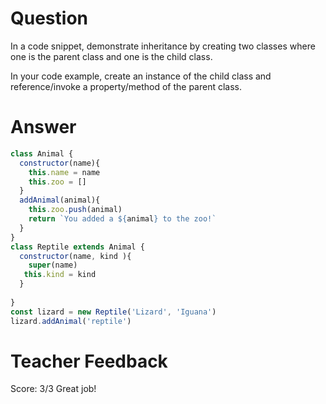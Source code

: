 # Question
In a code snippet, demonstrate inheritance by creating two classes where one is the parent class and one is the child class.

In your code example, create an instance of the child class and reference/invoke a property/method of the parent class.

# Answer
```js
class Animal {
  constructor(name){
    this.name = name 
    this.zoo = []
  }
  addAnimal(animal){
    this.zoo.push(animal)
    return `You added a ${animal} to the zoo!`
  }
}
class Reptile extends Animal {
  constructor(name, kind ){
    super(name)
   this.kind = kind  
  }
 
} 
const lizard = new Reptile('Lizard', 'Iguana')
lizard.addAnimal('reptile')
```

# Teacher Feedback
Score: 3/3
Great job!